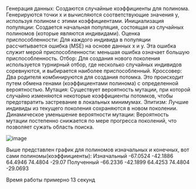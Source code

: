 Генерация данных:
Создаются случайные коэффициенты для полинома.
Генерируются точки x и вычисляются соответствующие значения y, используя полином с этими коэффициентами.
Инициализация популяции:
Создается начальная популяция, состоящая из случайных полиномов (которые являются индивидами).
Оценка приспособленности:
Для каждого индивида в популяции рассчитывается ошибка (MSE) на основе данных x и y.
Эта ошибка служит мерой приспособленности: меньшая ошибка означает большую приспособленность.
Отбор:
Для создания нового поколения используется турнирный отбор, где несколько случайных индивидов соревнуются, и выбирается наиболее приспособленный.
Кроссовер:
Два родителя комбинируются для создания потомка. Это происходит путем обмена генами (коэффициентами полинома) с определенной вероятностью.
Мутация:
Существует вероятность мутации, при которой случайно изменяются некоторые коэффициенты потомков, чтобы предотвратить застревание в локальных минимумах.
Элитизм:
Лучшие индивиды из текущего поколения сохраняются в новом поколении.
Динамическое уменьшение вероятности мутации:
Вероятность мутации постепенно снижается по мере прогресса поколений, что позволяет сужать область поиска.

![image](https://github.com/user-attachments/assets/f78dbb54-7c80-4d94-ab0e-50b4237fbff2)

Выше представлен график для полиномов изначальных и конечных, вот сами полиномы(коэффиициенты):
Изначальный -67.0524  -42.1886 64.4946 74.4804 -29.07
Полученный -66.2336 -42.1899 64.4253 74.4804 -29.0693

Время работы примерно 13 секунд
